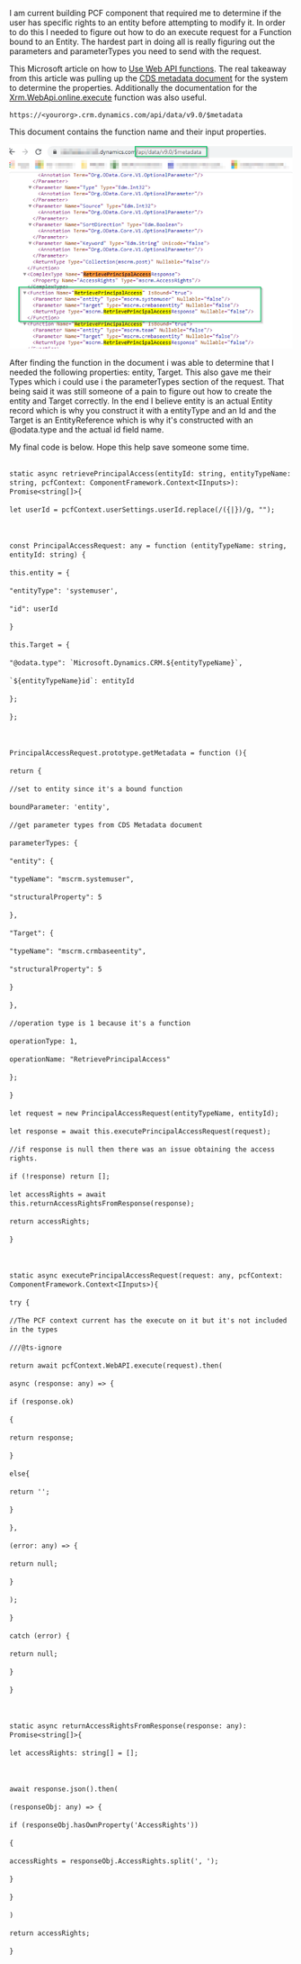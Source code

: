 
I am current building PCF component that required me to determine if the user has specific rights to an entity before attempting to modify it. In order to do this I needed to figure out how to do an execute request for a Function bound to an Entity. The hardest part in doing all is really figuring out the parameters and parameterTypes you need to send with the request.

  

This Microsoft article on how to [Use Web API functions](https://docs.microsoft.com/en-us/powerapps/developer/common-data-service/webapi/use-web-api-functions). The real takeaway from this article was pulling up the [CDS metadata document](https://docs.microsoft.com/en-us/powerapps/developer/common-data-service/webapi/web-api-types-operations#bkmk_csdl) for the system to determine the properties. Additionally the documentation for the [Xrm.WebApi.online.execute](https://docs.microsoft.com/en-us/powerapps/developer/model-driven-apps/clientapi/reference/xrm-webapi/online/execute) function was also useful.

```
https://<yourorg>.crm.dynamics.com/api/data/v9.0/$metadata
```

This document contains the function name and their input properties.

![CDS Metadata Doc](https://github.com/rwilson504/Blogger/blob/master/WebApi-Execute-Bound-Function-PCF/RetrievePrincipalAccessMetadata.png?raw=true)

After finding the function in the document i was able to determine that I needed the following properties: entity, Target. This also gave me their Types which i could use i the parameterTypes section of the request. That being said it was still someone of a pain to figure out how to create the entity and Target correctly. In the end I believe entity is an actual Entity record which is why you construct it with a entityType and an Id and the Target is an EntityReference which is why it's constructed with an @odata.type and the actual id field name.

My final code is below. Hope this help save someone some time.  
```

static async retrievePrincipalAccess(entityId: string, entityTypeName: string, pcfContext: ComponentFramework.Context<IInputs>): Promise<string[]>{

let userId = pcfContext.userSettings.userId.replace(/({|})/g, "");

  

const PrincipalAccessRequest: any = function (entityTypeName: string, entityId: string) {

this.entity = {

"entityType": 'systemuser',

"id": userId

}

this.Target = {

"@odata.type": `Microsoft.Dynamics.CRM.${entityTypeName}`,

`${entityTypeName}id`: entityId

};

};

  

PrincipalAccessRequest.prototype.getMetadata = function (){

return {

//set to entity since it's a bound function

boundParameter: 'entity',

//get parameter types from CDS Metadata document

parameterTypes: {

"entity": {

"typeName": "mscrm.systemuser",

"structuralProperty": 5

},

"Target": {

"typeName": "mscrm.crmbaseentity",

"structuralProperty": 5

}

},

//operation type is 1 because it's a function

operationType: 1,

operationName: "RetrievePrincipalAccess"

};

}

let request = new PrincipalAccessRequest(entityTypeName, entityId);

let response = await this.executePrincipalAccessRequest(request);

//if response is null then there was an issue obtaining the access rights.

if (!response) return [];

let accessRights = await this.returnAccessRightsFromResponse(response);

return accessRights;

}

  

static async executePrincipalAccessRequest(request: any, pcfContext: ComponentFramework.Context<IInputs>){

try {

//The PCF context current has the execute on it but it's not included in the types

///@ts-ignore

return await pcfContext.WebAPI.execute(request).then(

async (response: any) => {

if (response.ok)

{

return response;

}

else{

return '';

}

},

(error: any) => {

return null;

}

);

}

catch (error) {

return null;

}

}

  

static async returnAccessRightsFromResponse(response: any): Promise<string[]>{

let accessRights: string[] = [];

  

await response.json().then(

(responseObj: any) => {

if (responseObj.hasOwnProperty('AccessRights'))

{

accessRights = responseObj.AccessRights.split(', ');

}

}

)

return accessRights;

}

```
<!--stackedit_data:
eyJwcm9wZXJ0aWVzIjoidGl0bGU6IFdlYkFwaSAtIEV4ZWN1dG
UgQm91bmQgRnVuY3Rpb24gKFJldHJpZXZlUHJpbmNpcGFsQWNj
ZXNzKSBpbiBQQ0ZcbmF1dGhvcjogUmljaGFyZCBBLiBXaWxzb2
4gKFJBVylcbnRhZ3M6ID4tXG4gIHdlYmFwaSwgYm91bmQsIGZ1
bmN0aW9uLCBSZXRyaWV2ZVByaW5jaXBhbEFjY2VzcywgZXhlY3
V0ZSwgZHluYW1pY3MsIHBjZiwgMzY1LFxuICBwb3dlcmFwcHMs
IHBvd2VycGxhdGZvcm1cbiIsImhpc3RvcnkiOls4MTk3MzQ3OD
gsMTc3MjE3MTcxOCwtODkxODk4ODAzXX0=
-->